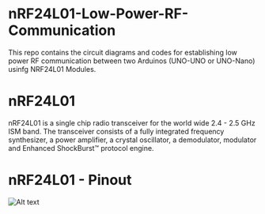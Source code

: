 # nRF24L01-Low-Power-RF-Communication
This repo contains the circuit diagrams and codes for establishing low power RF communication between two Arduinos (UNO-UNO or UNO-Nano) usinfg NRF24L01 Modules.

# nRF24L01
nRF24L01 is a single chip radio transceiver for the world wide 2.4 - 2.5 GHz ISM band. The transceiver consists of a fully integrated frequency synthesizer, a power amplifier, a crystal oscillator, a demodulator, modulator and Enhanced ShockBurst™ protocol engine.

# nRF24L01 - Pinout


![Alt text](https://www.google.com/url?sa=i&rct=j&q=&esrc=s&source=images&cd=&cad=rja&uact=8&ved=2ahUKEwiBwbvHrdHmAhV4yzgGHd_CB1QQjRx6BAgBEAQ&url=https%3A%2F%2Fwww.pinterest.com%2Fpin%2F516788125975836199%2F&psig=AOvVaw20AJL01J-3ZDdsFTsyur8-&ust=1577382362185897?raw=true "Title")
